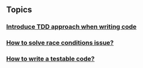 
## Topics

### [Introduce TDD approach when writing code](https://github.com/chipbk10/Workshop/blob/main/Workshop/Topics/TDD/README.md)
### [How to solve race conditions issue?](https://github.com/chipbk10/Workshop/blob/main/Workshop/Topics/RaceCondition/README.md)
### [How to write a testable code?](https://github.com/chipbk10/Workshop/blob/main/Workshop/Topics/UnitTest/README.md)
